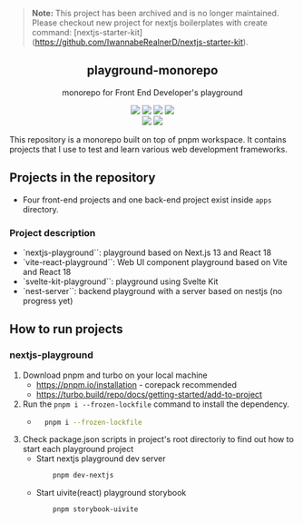> **Note:** This project has been archived and is no longer maintained. Please checkout new project for nextjs boilerplates with create command: [nextjs-starter-kit] (https://github.com/IwannabeRealnerD/nextjs-starter-kit).


<div align="center">
  <h2 align="center">playground-monorepo</h2>
  <p align="center">
    monorepo for Front End Developer's playground
  </p>
</div>

<div align="center">
  <img src="https://img.shields.io/badge/react-61DAFB?style=for-the-badge&logo=react&logoColor=black">
  <img src="https://img.shields.io/badge/svelte-FF3200?style=for-the-badge&logo=svelte&logoColor=white"> 
  <img src="https://img.shields.io/badge/vite-646CFF?style=for-the-badge&logo=vite&logoColor=white">
  <img src="https://img.shields.io/badge/Next.js-000000?style=for-the-badge&logo=next.js&logoColor=white">
  <br>
  <img src="https://img.shields.io/badge/pnpm-F69220?style=for-the-badge&logo=pnpm&logoColor=white">
  <img src="https://img.shields.io/badge/turborepo-EF4444?style=for-the-badge&logo=turborepo&logoColor=white">
</div>

This repository is a monorepo built on top of pnpm workspace. It contains projects that I use to test and learn various web development frameworks.

## Projects in the repository

- Four front-end projects and one back-end project exist inside `apps` directory.

### Project description

- `nextjs-playground``: playground based on Next.js 13 and React 18
- `vite-react-playground``: Web UI component playground based on Vite and React 18
- `svelte-kit-playground``: playground using Svelte Kit
- `nest-server``: backend playground with a server based on nestjs (no progress yet)

## How to run projects

### nextjs-playground

1. Download pnpm and turbo on your local machine
   - https://pnpm.io/installation - corepack recommended
   - https://turbo.build/repo/docs/getting-started/add-to-project
2. Run the `pnpm i --frozen-lockfile` command to install the dependency.
   - ```bash
       pnpm i --frozen-lockfile
     ```
3. Check package.json scripts in project's root directoriy to find out how to start each playground project
   - Start nextjs playground dev server
     ```bash
         pnpm dev-nextjs
     ```
   - Start uivite(react) playground storybook
     ```bash
         pnpm storybook-uivite
     ```
